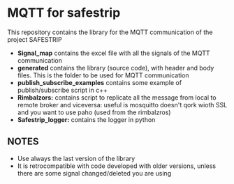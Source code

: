 # MQTT for safestrip #
This repository contains the library for the MQTT communication of the project SAFESTRIP

* **Signal_map** contains the excel file with all the signals of the MQTT communication
* **generated** contains the library (source code), with header and body files. This is the folder to be used for MQTT communication
* **publish_subscribe_examples** contains some example of publish/subscribe script in c++
* **Rimbalzors:** contains script to replicate all the message from local to remote broker and viceversa: useful is mosquitto doesn't qork wioth SSL and you want to use paho (used from the rimbalzros)
* **Safestrip_logger:** contains the logger in python

## NOTES ##

* Use always the last version of the library
* It is retrocompatible with code developed with older versions, unless there are some signal changed/deleted you are using

